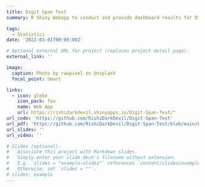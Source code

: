 ```yaml
---
title: Digit Span Test
summary: R Shiny Webapp to conduct and provide dashboard results for Digit Span Psychology Test for measuring Short-Term Memory Capacity with detailed analysis of performance

tags:
  - Statistics
date: '2022-03-01T00:00:00Z'

# Optional external URL for project (replaces project detail page).
external_link: ''

image:
  caption: Photo by rawpixel on Unsplash
  focal_point: Smart

links:
  - icon: globe
    icon_pack: fas
    name: Web App
    url: https://rishidarkdevil.shinyapps.io/Digit-Span-Test/"
url_code: 'https://github.com/RishiDarkDevil/Digit-Span-Test'
url_pdf: 'https://github.com/RishiDarkDevil/Digit-Span-Test/blob/main/Forward_Digit_Span_Test.pdf'
url_slides: ''
url_video: ''

# Slides (optional).
#   Associate this project with Markdown slides.
#   Simply enter your slide deck's filename without extension.
#   E.g. `slides = "example-slides"` references `content/slides/example-slides.md`.
#   Otherwise, set `slides = ""`.
# slides: example
---
```

